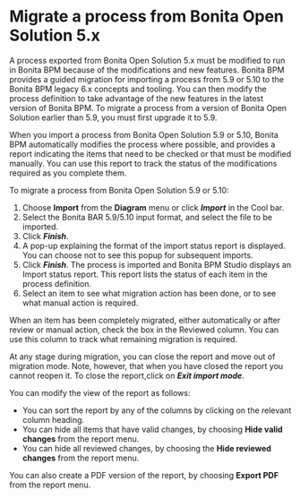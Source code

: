 # Migrate a process from Bonita Open Solution 5.x

A process exported from Bonita Open Solution 5.x must be modified to run in Bonita BPM because of the modifications and new features. Bonita BPM provides a guided migration for importing a process from 5.9 or 5.10 to the Bonita BPM legacy 6.x concepts and tooling. You can then modify the process definition to take advantage of the new features in the latest version of Bonita BPM.
To migrate a process from a version of Bonita Open Solution earlier than 5.9, you must first upgrade it to 5.9\.

When you import a process from Bonita Open Solution 5.9 or 5.10, Bonita BPM automatically modifies the process where possible, and provides a report indicating the items that need to be checked or that must be modified manually. You can use this report to track the status of the modifications required as you complete them.

To migrate a process from Bonita Open Solution 5.9 or 5.10:

1. Choose **Import** from the **Diagram** menu or click **_Import_** in the Cool bar.
2. Select the Bonita BAR 5.9/5.10 input format, and select the file to be imported.
3. Click **_Finish_**.
4. A pop-up explaining the format of the import status report is displayed. You can choose not to see this popup for subsequent imports.
5. Click **_Finish_**. The process is imported and Bonita BPM Studio displays an Import status report. This report lists the status of each item in the process definition.
6. Select an item to see what migration action has been done, or to see what manual action is required.

When an item has been completely migrated, either automatically or after review or manual action, check the box in the Reviewed column. You can use this column to track what remaining migration is required.

At any stage during migration, you can close the report and move out of migration mode. Note, however, that when you have closed the report you cannot reopen it. To close the report,click on **_Exit import mode_**.

You can modify the view of the report as follows:

* You can sort the report by any of the columns by clicking on the relevant column heading.
* You can hide all items that have valid changes, by choosing **Hide valid changes** from the report menu.
* You can hide all reviewed changes, by choosing the **Hide reviewed changes** from the report menu.

You can also create a PDF version of the report, by choosing **Export PDF** from the report menu.
